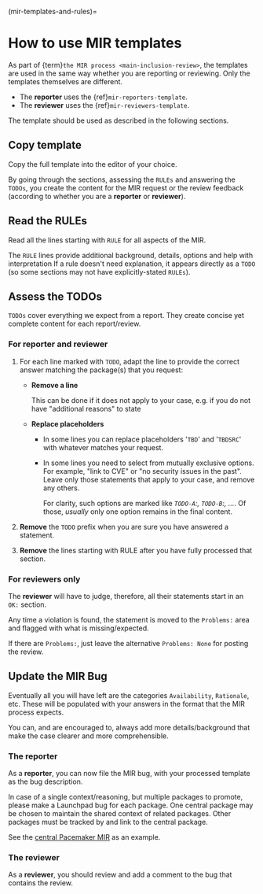 (mir-templates-and-rules)=
# How to use MIR templates

As part of {term}`the MIR process <main-inclusion-review>`, the templates are
used in the same way whether you are reporting or reviewing. Only the templates
themselves are different.

* The **reporter** uses the {ref}`mir-reporters-template`.
* The **reviewer** uses the {ref}`mir-reviewers-template`.

The template should be used as described in the following sections.


## Copy template

Copy the full template into the editor of your choice.

By going through the sections, assessing the `RULEs` and answering the `TODOs`,
you create the content for the MIR request or the review feedback (according to
whether you are a **reporter** or **reviewer**).


## Read the RULEs

Read all the lines starting with `RULE` for all aspects of the MIR.

The `RULE` lines provide additional background, details, options and help with
interpretation If a rule doesn't need explanation, it appears directly as a
`TODO` (so some sections may not have explicitly-stated `RULEs`).


## Assess the TODOs

`TODOs` cover everything we expect from a report. They create concise yet
complete content for each report/review.

### For reporter and reviewer

1. For each line marked with `TODO`, adapt the line to provide the correct
   answer matching the package(s) that you request:

   * **Remove a line**

     This can be done if it does not apply to your case, e.g. if you do not have
     "additional reasons" to state

   * **Replace placeholders**

     * In some lines you can replace placeholders '`TBD`' and '`TBDSRC`' with
       whatever matches your request.

     * In some lines you need to select from mutually exclusive options. For
       example, "link to CVE" or "no security issues in the past". Leave only
       those statements that apply to your case, and remove any others.

       For clarity, such options are marked like *`TODO-A`:, `TODO-B`:, ...*.
       Of those, *usually* only one option remains in the final content.

1. **Remove** the `TODO` prefix when you are sure you have answered a statement.

1. **Remove** the lines starting with RULE after you have fully processed that
   section.


### For reviewers only

The **reviewer** will have to judge, therefore, all their statements start in
an `OK:` section.

Any time a violation is found, the statement is moved to the `Problems:` area
and flagged with what is missing/expected.
      
If there are `Problems:`, just leave the alternative `Problems: None`
for posting the review.


## Update the MIR Bug

Eventually all you will have left are the categories `Availability`,
`Rationale`, etc. These will be populated with your answers in the format
that the MIR process expects.

You can, and are encouraged to, always add more details/background that make
the case clearer and more comprehensible.


### The reporter

As a **reporter**, you can now file the MIR bug, with your processed template
as the bug description.

In case of a single context/reasoning, but multiple packages to promote, please
make a Launchpad bug for each package. One central package may be chosen to
maintain the shared context of related packages. Other packages must be tracked
by and link to the central package.

See the [central Pacemaker MIR](https://bugs.launchpad.net/ubuntu/+source/pcs/+bug/1953341)
as an example.


### The reviewer

As a **reviewer**, you should review and add a comment to the bug that contains
the review.
